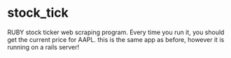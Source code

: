 # stock_tick

RUBY stock ticker web scraping program. Every time you run it, you should get the current price for AAPL.
this is the same app as before, however it is running on a rails server!
